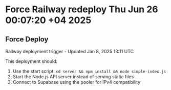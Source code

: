 # Force Railway redeploy Thu Jun 26 00:07:20 +04 2025

## Force Deploy

Railway deployment trigger - Updated Jan 8, 2025 13:11 UTC

This deployment should:
1. Use the start script: `cd server && npm install && node simple-index.js`
2. Start the Node.js API server instead of serving static files
3. Connect to Supabase using the pooler for IPv4 compatibility
